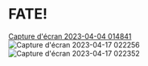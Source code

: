 # FATE!

[Capture d'écran 2023-04-04 014841](https://user-images.githubusercontent.com/126251020/232352334-2e43dc77-ffeb-4abd-9027-a104ded589e8.png)
![Capture d'écran 2023-04-17 022256](https://user-images.githubusercontent.com/126251020/232352457-bf0401c9-209d-47da-af70-0de456777816.png)
![Capture d'écran 2023-04-17 022352](https://user-images.githubusercontent.com/126251020/232352459-1bf378d4-6d7b-4b87-9386-826b6c141bc3.png)
